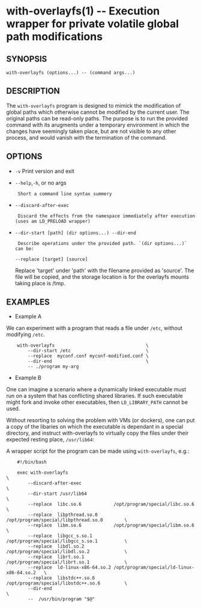 with-overlayfs(1) -- Execution wrapper for private volatile global path modifications
=====================================================================================

## SYNOPSIS

``with-overlayfs (options...) -- (command args...)``

## DESCRIPTION

The `with-overlayfs` program is designed to mimick the modification of
global paths which otherwise cannot be modified by the current
user. The original paths can be read-only paths. The purpose is to run
the provided command with its arugments under a temporary environment
in which the changes have seemingly taken place, but are not visible
to any other process, and would vanish with the termination of the
command.

## OPTIONS

* `-v`
       Print version and exit

* `--help`,`-h`, or no args

       Short a command line syntax summery

* `--discard-after-exec`

       Discard the effects from the namespace immediately after execution (uses am LD_PRELOAD wrapper)

* `--dir-start [path] (dir options...) --dir-end`

       Describe operations under the provided path. `(dir options...)` can be:

    `--replace [target] [source]`

    Replace 'target' under 'path' with the filename provided as 'source'.
    The file will be copied, and the storage location is for the overlayfs
    mounts taking place is /tmp.

## EXAMPLES

* Example A

We can experiment with a program that reads a file under `/etc`, without
modifying `/etc`.

```
    with-overlayfs                                  \
        --dir-start /etc                            \
        --replace  myconf.conf myconf-modified.conf \
        --dir-end                                   \
        -- ./program my-arg
```

* Example B

One can imagine a scenario where a dynamically linked executable must
run on a system that has conflicting shared libraries. If such
executable might fork and invoke other executables, then
`LD_LIBRARY_PATH` cannot be used.

Without resorting to solving the problem with VMs (or dockers), one
can put a copy of the libaries on which the executable is dependant in
a special directory, and instruct with-overlayfs to virtually copy the
files under their expected resting place, `/usr/lib64`:

A wrapper script for the program can be made using `with-overlayfs`, e.g.:

```
    #!/bin/bash

    exec with-overlayfs                                                             \
        --discard-after-exec                                                        \
        --dir-start /usr/lib64                                                      \
        --replace  libc.so.6            /opt/program/special/libc.so.6              \
        --replace  libpthread.so.0      /opt/program/special/libpthread.so.0        \
        --replace  libm.so.6            /opt/program/special/libm.so.6              \
        --replace  libgcc_s.so.1        /opt/program/special/libgcc_s.so.1          \
        --replace  libdl.so.2           /opt/program/special/libdl.so.2             \
        --replace  librt.so.1           /opt/program/special/librt.so.1             \
        --replace  ld-linux-x86-64.so.2 /opt/program/special/ld-linux-x86-64.so.2   \
        --replace  libstdc++.so.6       /opt/program/special/libstdc++.so.6         \
        --dir-end                                                                   \
        --  /usr/bin/program "$@"
```

